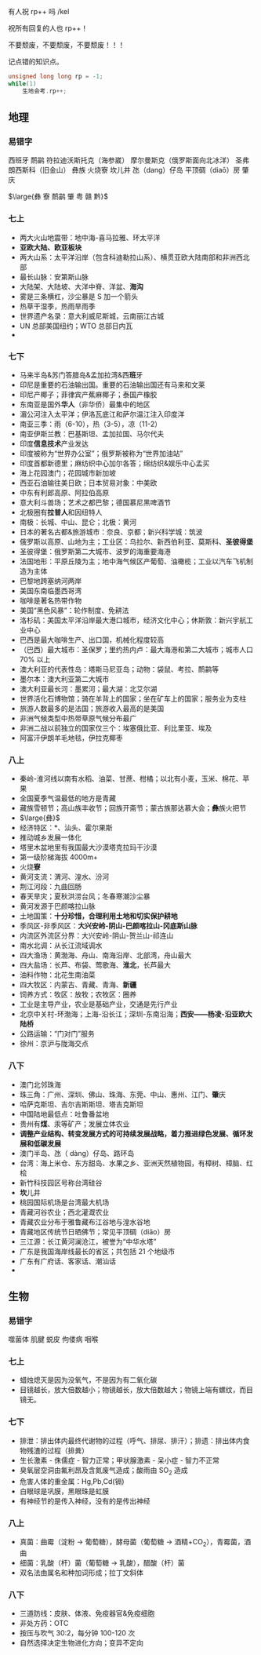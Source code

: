 有人祝 rp++ 吗 /kel

祝所有回复的人也 rp++！

不要颓废，不要颓废，不要颓废！！！

记点错的知识点。

```cpp
unsigned long long rp = -1;
while(1)
    生地会考.rp++;
```

## 地理

### 易错字

西班牙 鸸鹋 符拉迪沃斯托克（海参崴） 摩尔曼斯克（俄罗斯面向北冰洋） 圣弗朗西斯科（旧金山） 彝族 火烧寮 坎儿井 氹（$\text{dan\`g}$）仔岛 平顶碉（$\text{dia\=o}$）房 肇庆

$\large{彝 寮 鸸鹋 肇 粤 赣 黔}$

### 七上

- 两大火山地震带：地中海-喜马拉雅、环太平洋
- **亚欧大陆、欧亚板块**
- 两大山系：太平洋沿岸（包含科迪勒拉山系）、横贯亚欧大陆南部和非洲西北部
- 最长山脉：安第斯山脉
- 大陆架、大陆坡、大洋中脊、洋盆、**海沟**
- 雾是三条横杠，沙尘暴是 S 加一个箭头
- 热草干湿季，热雨旱雨季
- 世界遗产名录：意大利威尼斯城，云南丽江古城
- UN 总部美国纽约；WTO 总部日内瓦
- 

### 七下

- 马来半岛&苏门答腊岛&孟加拉湾&西**班**牙
- 印尼是重要的石油输出国。重要的石油输出国还有马来和文莱
- 印尼产椰子；菲律宾产蕉麻椰子；泰国产橡胶
- 东南亚是国外**华人**（非华侨）最集中的地区
- 湄公河注入太平洋；伊洛瓦底江和萨尔温江注入印度洋
- 南亚三季：雨（6-10），热（3-5），凉（11-2）
- 南亚伊斯兰教：巴基斯坦、孟加拉国、马尔代夫
- 印度**信息技术**产业发达
- 印度被称为“世界办公室”；俄罗斯被称为“世界加油站”
- 印度首都新德里；麻纺织中心加尔各答；绵纺织&娱乐中心孟买
- 海上花园澳门；花园城市新加坡
- 西亚石油输往美日欧；日本贸易对象：中美欧
- 中东有利郎高原、阿拉伯高原
- 意大利斗兽场；艺术之都巴黎；德国慕尼黑啤酒节
- 北极圈有**拉普人**和因纽特人
- 南极：长城、中山、昆仑；北极：黄河
- 日本的著名古都&旅游城市：奈良、京都；新兴科学城：筑波
- 俄罗斯以高原、山地为主；工业区：乌拉尔、新西伯利亚、莫斯科、**圣彼得堡**
- 圣彼得堡：俄罗斯第二大城市、波罗的海重要海港
- 法国地形：平原丘陵为主；地中海气候区产葡萄、油橄榄；工业以汽车飞机制造为主体
- 巴黎地跨塞纳河两岸
- 美国东南临墨西哥湾
- 咖啡是著名热带作物
- 美国“黑色风暴”：轮作制度、免耕法
- 洛杉矶：美国太平洋沿岸最大港口城市，经济文化中心；休斯敦：新兴宇航工业中心
- 巴西是最大咖啡生产、出口国，机械化程度较高
- （巴西）最大城市：圣保罗；里约热内卢：最大海港和第二大城市；城市人口 70% 以上
- 澳大利亚的代表性岛：塔斯马尼亚岛；动物：袋鼠、考拉、鸸鹋等
- 墨尔本：澳大利亚第二大城市
- 澳大利亚最长河：墨累河；最大湖：北艾尔湖
- 世界活化石博物馆；骑在羊背上的国家；坐在矿车上的国家；服务业为支柱
- 旅游人数最多的是法国；旅游收入最高的是美国
- 非洲气候类型中热带草原气候分布最广
- 非洲二战以前独立的国家仅三个：埃塞俄比亚、利比里亚、埃及
- 阿富汗伊朗羊毛地毯，伊拉克椰枣

### 八上

- 秦岭-淮河线以南有水稻、油菜、甘蔗、柑橘；以北有小麦，玉米、棉花、苹果
- 全国夏季气温最低的地方是青藏
- 藏族雪顿节；高山族丰收节；回族开斋节；蒙古族那达慕大会；**彝**族火把节
- $\large{彝}$
- 经济特区：*、汕头、霍尔果斯
- 推动城乡发展一体化
- 塔里木盆地里有我国最大沙漠塔克拉玛干沙漠
- 第一级阶梯海拔 4000m+
- 火烧**寮**
- 黄河支流：渭河、湟水、汾河
- 荆江河段：九曲回肠
- 春天旱灾；夏秋洪涝台风；冬春寒潮沙尘暴
- 黄河发源于巴颜喀拉山脉
- 土地国策：**十分珍惜，合理利用土地和切实保护耕地**
- 季风区-非季风区：**大兴安岭-阴山-巴颜喀拉山-冈底斯山脉**
- 内流区外流区分界：大兴安岭-阴山-贺兰山-祁连山
- 南水北调：从长江流域调水
- 四大渔场：黄渤海、舟山、南海沿岸、北部湾，舟山最大
- 四大盐场：长芦、布袋、莺歌海、**淮北**，长芦最大
- 油料作物：北花生南油菜
- 四大牧区：内蒙古、青藏、青海、**新疆**
- 饲养方式：牧区：放牧；农牧区：圈养
- 工业是主导产业，农业是基础产业，交通是先行产业
- 北京中关村-环渤海；上海-沿长江；深圳-东南沿海；**西安——杨凌-沿亚欧大陆桥**
- 公路运输：“门对门”服务
- 徐州：京沪与陇海交点

### 八下

- 澳门北邻珠海
- 珠三角：广州、深圳、佛山、珠海、东莞、中山、惠州、江门、**肇**庆
- 哈萨克斯坦、吉尔吉斯斯坦、塔吉克斯坦
- 中国陆地最低点：吐鲁番盆地
- 贵州有**煤**、汞等矿产；发展立体农业
- **调整产业结构、转变发展方式的可持续发展战略，着力推进绿色发展、循环发展和低碳发展**
- 澳门半岛、氹（ $\text{d\`ang}$）仔岛、路环岛
- 台湾：海上米仓、东方甜岛、水果之乡、亚洲天然植物园，有樟树、樟脑、红桧
- 新竹科技园区号称台湾硅谷
- **坎**儿井
- 桃园国际机场是台湾最大机场
- 青藏河谷农业；西北灌溉农业
- 青藏农业分布于雅鲁藏布江谷地与湟水谷地
- 青藏地区传统节日晒佛节；常见平顶碉（$\text{di\=ao}$）房
- 三江源：长江黄河澜沧江，被誉为“中华水塔”
- 广东是我国海岸线最长的省区；共包括 21 个地级市
- 广东有广府话、客家话、潮汕话
- 

## 生物

### 易错字

噬菌体 肌腱 蜕皮 佝偻病 咽喉

### 七上

- 蜡烛熄灭是因为没氧气，不是因为有二氧化碳
- 目镜越长，放大倍数越小；物镜越长，放大倍数越大；物镜上端有螺纹，而目镜无。

### 七下

- 排泄：排出体内最终代谢物的过程（呼气、排尿、排汗）；排遗：排出体内食物残渣的过程（排粪）
- 生长激素 - 侏儒症 - 智力正常；甲状腺激素 - 呆小症 - 智力不正常
- 臭氧层空洞由氟利昂及含氮废气造成；酸雨由 $\text{SO}_2$ 造成
- 危害人体的重金属：$\text{Hg,Pb,Cd(镉)}$
- 白眼球是巩膜，黑眼珠是虹膜
- 有神经节的是传入神经，没有的是传出神经

### 八上

- 真菌：曲霉（淀粉 -> 葡萄糖），酵母菌（葡萄糖 -> 酒精+$\text{CO}_2$），青霉菌，酒曲
- 细菌：乳酸（杆）菌（葡萄糖 -> 乳酸），醋酸（杆）菌 
- 双名法由属名和种加词形成；拉丁文斜体

### 八下

- 三道防线：皮肤、体液、免疫器官&免疫细胞
- 非处方药：OTC
- 按压与吹气 30:2，每分钟 100-120 次
- 自然选择决定生物进化方向；变异不定向